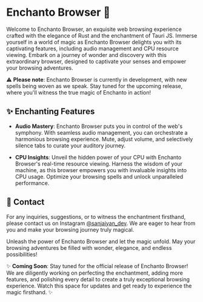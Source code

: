 # Enchanto Browser 🌟

Welcome to Enchanto Browser, an exquisite web browsing experience crafted with the elegance of Rust and the enchantment of Tauri JS. Immerse yourself in a world of magic as Enchanto Browser delights you with its captivating features, including audio management and CPU resource viewing. Embark on a journey of wonder and discovery with this extraordinary browser, designed to captivate your senses and empower your browsing adventures.

⚠️ **Please note**: Enchanto Browser is currently in development, with new spells being woven as we speak. Stay tuned for the upcoming release, where you'll witness the true magic of Enchanto in action!

## ✨ Enchanting Features

- **Audio Mastery**: Enchanto Browser puts you in control of the web's symphony. With seamless audio management, you can orchestrate a harmonious browsing experience. Mute, adjust volume, and selectively silence tabs to curate your auditory journey.

- **CPU Insights**: Unveil the hidden power of your CPU with Enchanto Browser's real-time resource viewing. Harness the wisdom of your machine, as this browser empowers you with invaluable insights into CPU usage. Optimize your browsing spells and unlock unparalleled performance.

## 💫 Contact
For any inquiries, suggestions, or to witness the enchantment firsthand, please contact us on Instagram [@sanjaiyan_dev](https://www.instagram.com/sanjaiyan_dev). We are eager to hear from you and make your browsing journey truly magical.

Unleash the power of Enchanto Browser and let the magic unfold. May your browsing adventures be filled with wonder, elegance, and endless possibilities!

✨ **Coming Soon**: Stay tuned for the official release of Enchanto Browser! We are diligently working on perfecting the enchantment, adding more features, and polishing every detail to create a truly exceptional browsing experience. Watch this space for updates and get ready to experience the magic firsthand. ✨
